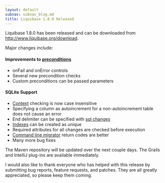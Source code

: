 ```yaml
---
layout: default
subnav: subnav_blog.md
title: Liquibase 1.8.0 Released
---
```



Liquibase 1.8.0 has been released and can be downloaded from <a href="http://www.liquibase.org/download">http://www.liquibase.org/download</a>.


Major changes include:
#### Improvements to <a href="http://www.liquibase.org/manual/preconditions">preconditions</a>

- onFail and onError controls
- Several new precondition checks
- Custom preconditions can be passed parameters

#### SQLite Support

- <a href="http://www.liquibase.org/manual/contexts">Context</a> checking is now case insensitive
- Specifying a column as autoincrement for a non-autoincrement table does not cause an error
- End delimiter can be specified with <a href="http://www.liquibase.org/manual/custom_sql">sql changes</a>
- <a href="http://www.liquibase.org/manual/create_index">Indexes</a> can be created as unique
- Required attributes for all changes are checked before execution
- <a href="http://www.liquibase.org/manual/command_line">Command line migrator</a> return codes are better
- Many more bug fixes

The Maven repository will be updated over the next couple days. The Grails and IntelliJ plug-ins are available immediately.


I would also like to thank everyone who has helped with this release by submitting bug reports, feature requests, and patches.  They are all greatly appreciated, so please keep them coming.

